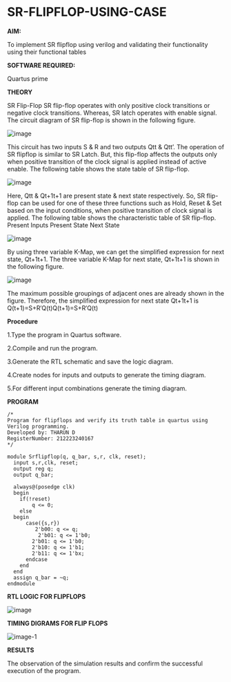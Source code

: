 # SR-FLIPFLOP-USING-CASE

**AIM:**

To implement  SR flipflop using verilog and validating their functionality using their functional tables

**SOFTWARE REQUIRED:**

Quartus prime

**THEORY**

SR Flip-Flop SR flip-flop operates with only positive clock transitions or negative clock transitions. Whereas, SR latch operates with enable signal. The circuit diagram of SR flip-flop is shown in the following figure.

![image](https://github.com/naavaneetha/SR-FLIPFLOP-USING-CASE/assets/154305477/0f710028-ad52-4d3e-9276-8714cf023a25)

 
This circuit has two inputs S & R and two outputs Qtt & Qtt’. The operation of SR flipflop is similar to SR Latch. But, this flip-flop affects the outputs only when positive transition of the clock signal is applied instead of active enable. The following table shows the state table of SR flip-flop.

![image](https://github.com/naavaneetha/SR-FLIPFLOP-USING-CASE/assets/154305477/dabfc4f4-87e3-4cbc-9472-f89ee1b5ed30)

 
Here, Qtt & Qt+1t+1 are present state & next state respectively. So, SR flip-flop can be used for one of these three functions such as Hold, Reset & Set based on the input conditions, when positive transition of clock signal is applied. The following table shows the characteristic table of SR flip-flop. Present Inputs Present State Next State

![image](https://github.com/naavaneetha/SR-FLIPFLOP-USING-CASE/assets/154305477/dd90d16c-aec5-4290-a586-e2346b1e9eb5)

 
By using three variable K-Map, we can get the simplified expression for next state, Qt+1t+1. The three variable K-Map for next state, Qt+1t+1 is shown in the following figure.

![image](https://github.com/naavaneetha/SR-FLIPFLOP-USING-CASE/assets/154305477/473efad6-d70b-4ca7-aeb7-898bbfca319f)

 
The maximum possible groupings of adjacent ones are already shown in the figure. Therefore, the simplified expression for next state Qt+1t+1 is Q(t+1)=S+R′Q(t)Q(t+1)=S+R′Q(t)

**Procedure**

1.Type the program in Quartus software.

2.Compile and run the program.

3.Generate the RTL schematic and save the logic diagram.

4.Create nodes for inputs and outputs to generate the timing diagram.

5.For different input combinations generate the timing diagram.

**PROGRAM**
```
/*
Program for flipflops and verify its truth table in quartus using Verilog programming.
Developed by: THARUN D
RegisterNumber: 212223240167
*/

module Srflipflop(q, q_bar, s,r, clk, reset); 
  input s,r,clk, reset;
  output reg q;
  output q_bar;
 
  always@(posedge clk) 
  begin 
    if(!reset)       
	    q <= 0;
    else 
  begin
      case({s,r})       
	     2'b00: q <= q;    
		  2'b01: q <= 1'b0;	
        2'b01: q <= 1'b0;	
        2'b10: q <= 1'b1;	
        2'b11: q <= 1'bx;			  					 
      endcase
    end
  end
  assign q_bar = ~q;
endmodule
```
**RTL LOGIC FOR FLIPFLOPS**

![image](https://github.com/user-attachments/assets/6c19c50b-2d5b-4448-bca2-94df834c4fcc)


**TIMING DIGRAMS FOR FLIP FLOPS**

![image-1](https://github.com/user-attachments/assets/ab9b42ec-fe26-4720-8323-ce087aa968d4)


**RESULTS**

The observation of the simulation results and confirm the successful execution of the program.
